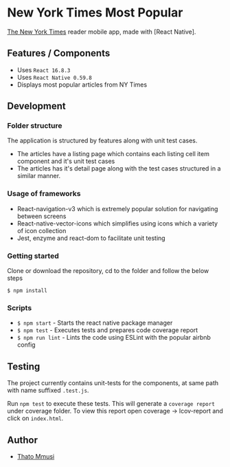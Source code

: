 # New York Times Most Popular
[The New York Times](http://nytimes.com) reader mobile app, made with [React Native].

## Features / Components
- Uses `React 16.8.3`
- Uses `React Native 0.59.8`
- Displays most popular articles from NY Times

## Development

### Folder structure
The application is structured by features along with unit test cases. 
- The articles have a listing page which contains each listing cell item component and it's unit test cases
- The articles has it's detail page along with the test cases structured in a similar manner.

### Usage of frameworks
- React-navigation-v3 which is extremely popular solution for navigating between screens
- React-native-vector-icons which simplifies using icons which a variety of icon collection
- Jest, enzyme and react-dom to facilitate unit testing

### Getting started
Clone or download the repository, cd to the folder and follow the below steps 
```
$ npm install 
```

### Scripts
- `$ npm start` - Starts the react native package manager
- `$ npm test` - Executes tests and prepares code coverage report
- `$ npm run lint` - Lints the code using ESLint with the popular airbnb config

## Testing
The project currently contains unit-tests for the components, at same path with name suffixed `.test.js`.

Run `npm test` to execute these tests. This will generate a `coverage report` under coverage folder. To view this report open coverage -> lcov-report and click on `index.html`.

## Author
- [Thato Mmusi](https://github.com/)
